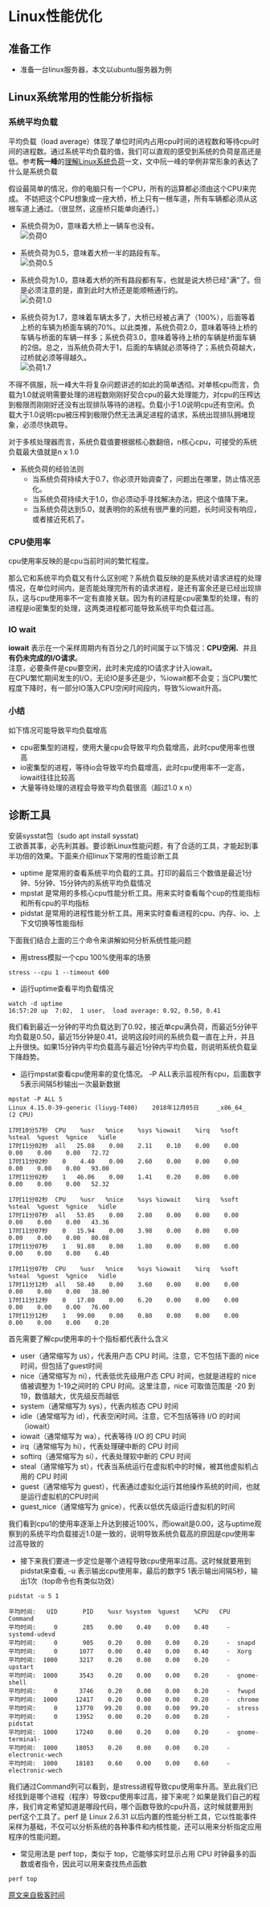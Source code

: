 # Linux性能优化

## 准备工作
- 准备一台linux服务器，本文以ubuntu服务器为例

## Linux系统常用的性能分析指标

### 系统平均负载
平均负载（load average）体现了单位时间内占用cpu时间的进程数和等待cpu时间的进程数。通过系统平均负载的值，我们可以直观的感受到系统的负荷是高还是低。参考**阮一峰**的[理解Linux系统负荷](http://www.ruanyifeng.com/blog/2011/07/linux_load_average_explained.html)一文，文中阮一峰的举例非常形象的表达了什么是系统负载

假设最简单的情况，你的电脑只有一个CPU，所有的运算都必须由这个CPU来完成。
不妨把这个CPU想象成一座大桥，桥上只有一根车道，所有车辆都必须从这根车道上通过。（很显然，这座桥只能单向通行。）

- 系统负荷为0，意味着大桥上一辆车也没有。  
![负荷0](http://www.ruanyifeng.com/blogimg/asset/201107/bg2011073004.png)

- 系统负荷为0.5，意味着大桥一半的路段有车。  
![负荷0.5](http://www.ruanyifeng.com/blogimg/asset/201107/bg2011073005.png)

- 系统负荷为1.0，意味着大桥的所有路段都有车，也就是说大桥已经"满"了。但是必须注意的是，直到此时大桥还是能顺畅通行的。  
![负荷1.0](http://www.ruanyifeng.com/blogimg/asset/201107/bg2011073006.png)

- 系统负荷为1.7，意味着车辆太多了，大桥已经被占满了（100%），后面等着上桥的车辆为桥面车辆的70%。以此类推，系统负荷2.0，意味着等待上桥的车辆与桥面的车辆一样多；系统负荷3.0，意味着等待上桥的车辆是桥面车辆的2倍。总之，当系统负荷大于1，后面的车辆就必须等待了；系统负荷越大，过桥就必须等得越久。  
![负荷1.7](http://www.ruanyifeng.com/blogimg/asset/201107/bg2011073007.png)

不得不佩服，阮一峰大牛将复杂问题讲述的如此的简单透彻。对单核cpu而言，负载为1.0就说明需要处理的进程数刚刚好契合cpu的最大处理能力，对cpu的压榨达到极限而刚刚好还没有出现排队等待的进程。负载小于1.0说明cpu还有空闲。负载大于1.0说明cpu被压榨到极限仍然无法满足进程的请求，系统出现排队拥堵现象，必须尽快疏导。

对于多核处理器而言，系统负载值要根据核心数翻倍，n核心cpu，可接受的系统负载最大值就是n x 1.0

- 系统负荷的经验法则
  - 当系统负荷持续大于0.7，你必须开始调查了，问题出在哪里，防止情况恶化。
  - 当系统负荷持续大于1.0，你必须动手寻找解决办法，把这个值降下来。
  - 当系统负荷达到5.0，就表明你的系统有很严重的问题，长时间没有响应，或者接近死机了。
  
### CPU使用率
cpu使用率反映的是cpu当前时间的繁忙程度。  

那么它和系统平均负载又有什么区别呢？系统负载反映的是系统对请求进程的处理情况，在单位时间内，是否能处理完所有的请求进程，是还有富余还是已经出现排队，这与cpu使用率不一定有直接关联。因为有的进程是cpu密集型的处理，有的进程是io密集型的处理，这两类进程都可能导致系统平均负载过高。

### IO wait
**iowait** 表示在一个采样周期内有百分之几的时间属于以下情况：**CPU空闲**、并且**有仍未完成的I/O请求**。  
注意，必要条件是cpu要空闲，此时未完成的IO请求才计入iowait。  
在CPU繁忙期间发生的I/O，无论IO是多还是少，%iowait都不会变；当CPU繁忙程度下降时，有一部分IO落入CPU空闲时间段内，导致%iowait升高。

### 小结

如下情况可能导致平均负载增高  
- cpu密集型的进程，使用大量cpu会导致平均负载增高，此时cpu使用率也很高
- io密集型的进程，等待io会导致平均负载增高，此时cpu使用率不一定高，iowait往往比较高
- 大量等待处理的进程会导致平均负载很高（超过1.0 x n）

## 诊断工具
安装sysstat包（sudo apt install sysstat)  
工欲善其事，必先利其器。要诊断Linux性能问题，有了合适的工具，才能起到事半功倍的效果。下面来介绍linux下常用的性能诊断工具

- uptime 是常用的查看系统平均负载的工具。打印的最后三个数值是最近1分钟、5分钟、15分钟内的系统平均负载情况
- mpstat 是常用的多核心cpu性能分析工具。用来实时查看每个cup的性能指标和所有cpu的平均指标
- pidstat 是常用的进程性能分析工具。用来实时查看进程的cpu、内存、io、上下文切换等性能指标

下面我们结合上面的三个命令来讲解如何分析系统性能问题

- 用stress模拟一个cpu 100%使用率的场景  
```
stress --cpu 1 --timeout 600
```

- 运行uptime查看平均负载情况  
```
watch -d uptime
16:57:20 up  7:02,  1 user,  load average: 0.92, 0.50, 0.41
```

我们看到最近一分钟的平均负载达到了0.92，接近单cpu满负荷，而最近5分钟平均负载是0.50，最近15分钟是0.41，说明这段时间的系统负载一直在上升，并且上升很快。如果15分钟内平均负载高与最近1分钟内平均负载，则说明系统负载呈下降趋势。

- 运行mpstat查看cpu使用率的变化情况。 -P ALL表示监视所有cpu，后面数字5表示间隔5秒输出一次最新数据  
```
mpstat -P ALL 5
Linux 4.15.0-39-generic (liuyg-T400) 	2018年12月05日 	_x86_64_	(2 CPU)

17时10分57秒  CPU    %usr   %nice    %sys %iowait    %irq   %soft  %steal  %guest  %gnice   %idle
17时11分02秒  all   25.08    0.00    2.11    0.10    0.00    0.00    0.00    0.00    0.00   72.72
17时11分02秒    0    4.40    0.00    2.60    0.00    0.00    0.00    0.00    0.00    0.00   93.00
17时11分02秒    1   46.06    0.00    1.41    0.20    0.00    0.00    0.00    0.00    0.00   52.32

17时11分02秒  CPU    %usr   %nice    %sys %iowait    %irq   %soft  %steal  %guest  %gnice   %idle
17时11分07秒  all   53.85    0.00    2.80    0.00    0.00    0.00    0.00    0.00    0.00   43.36
17时11分07秒    0   15.94    0.00    3.98    0.00    0.00    0.00    0.00    0.00    0.00   80.08
17时11分07秒    1   91.80    0.00    1.80    0.00    0.00    0.00    0.00    0.00    0.00    6.40

17时11分07秒  CPU    %usr   %nice    %sys %iowait    %irq   %soft  %steal  %guest  %gnice   %idle
17时11分12秒  all   58.40    0.00    3.60    0.00    0.00    0.00    0.00    0.00    0.00   38.00
17时11分12秒    0   17.80    0.00    6.20    0.00    0.00    0.00    0.00    0.00    0.00   76.00
17时11分12秒    1   99.00    0.00    0.80    0.00    0.00    0.00    0.00    0.00    0.00    0.20

```

首先需要了解cpu使用率的十个指标都代表什么含义  
- user（通常缩写为 us），代表用户态 CPU 时间。注意，它不包括下面的 nice 时间，但包括了guest时间 
- nice（通常缩写为 ni），代表低优先级用户态 CPU 时间，也就是进程的 nice 值被调整为 1-19之间时的 CPU 时间。这里注意，nice 可取值范围是 -20 到 19，数值越大，优先级反而越低
- system（通常缩写为 sys），代表内核态 CPU 时间
- idle（通常缩写为 id），代表空闲时间。注意，它不包括等待 I/O 的时间（iowait）
- iowait（通常缩写为 wa），代表等待 I/O 的 CPU 时间
- irq（通常缩写为 hi），代表处理硬中断的 CPU 时间
- softirq（通常缩写为 si），代表处理软中断的 CPU 时间
- steal（通常缩写为 st），代表当系统运行在虚拟机中的时候，被其他虚拟机占用的 CPU 时间
- guest（通常缩写为 guest），代表通过虚拟化运行其他操作系统的时间，也就是运行虚拟机的CPU时间 
- guest_nice（通常缩写为 gnice），代表以低优先级运行虚拟机的时间

我们看到cpu1的使用率逐渐上升达到接近100%，而iowait是0.00，这与uptime观察到的系统平均负载接近1.0是一致的，说明导致系统负载高的原因是cpu使用率过高导致的

- 接下来我们要进一步定位是哪个进程导致cpu使用率过高。这时候就要用到pidstat来查看, -u 表示输出cpu使用率，最后的数字5 1表示输出间隔5秒，输出1次（top命令也有类似功效）  
```
pidstat -u 5 1

平均时间:   UID       PID    %usr %system  %guest    %CPU   CPU  Command
平均时间:     0       285    0.00    0.40    0.00    0.40     -  systemd-udevd
平均时间:     0       905    0.20    0.00    0.00    0.20     -  snapd
平均时间:     0      1077    0.00    0.40    0.00    0.40     -  Xorg
平均时间:  1000      3217    0.20    0.00    0.00    0.20     -  upstart
平均时间:  1000      3543    0.20    0.00    0.00    0.20     -  gnome-shell
平均时间:     0      3746    0.20    0.00    0.00    0.20     -  fwupd
平均时间:  1000     12417    0.20    0.00    0.00    0.20     -  chrome
平均时间:     0     13770   99.20    0.00    0.00   99.20     -  stress
平均时间:     0     13952    0.00    0.20    0.00    0.20     -  pidstat
平均时间:  1000     17240    0.00    0.20    0.00    0.20     -  gnome-terminal-
平均时间:  1000     18053    0.20    0.00    0.00    0.20     -  electronic-wech
平均时间:  1000     18103    0.60    0.00    0.00    0.60     -  electronic-wech

```

我们通过Command列可以看到，是stress进程导致cpu使用率升高。至此我们已经找到是哪个进程（程序）导致cpu使用率过高，接下来呢？如果是我们自己的程序，我们肯定希望知道是哪段代码，哪个函数导致的cpu升高，这时候就要用到perf这个工具了。perf 是 Linux 2.6.31 以后内置的性能分析工具，它以性能事件采样为基础，不仅可以分析系统的各种事件和内核性能，还可以用来分析指定应用程序的性能问题。

- 常见用法是 perf top，类似于 top，它能够实时显示占用 CPU 时钟最多的函数或者指令，因此可以用来查找热点函数  
```
perf top

```

[原文来自极客时间](https://time.geekbang.org/column/article/70476)


